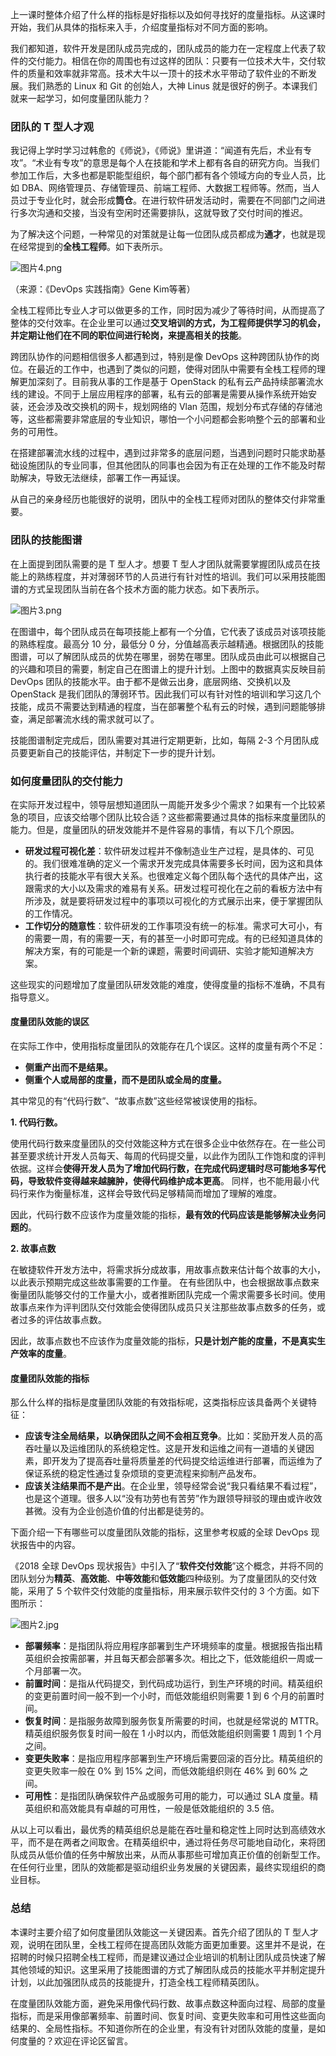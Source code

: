 上一课时整体介绍了什么样的指标是好指标以及如何寻找好的度量指标。从这课时开始，我们从具体的指标来入手，介绍度量指标对不同方面的影响。

我们都知道，软件开发是团队成员完成的，团队成员的能力在一定程度上代表了软件的交付能力。相信在你的周围也有过这样的团队：只要有一位技术大牛，交付软件的质量和效率就非常高。技术大牛以一顶十的技术水平带动了软件业的不断发展。我们熟悉的 Linux 和 Git 的创始人，大神 Linus 就是很好的例子。本课我们就来一起学习，如何度量团队能力？

### 团队的 T 型人才观

我记得上学时学习过韩愈的《师说》，《师说》里讲道：“闻道有先后，术业有专攻”。“术业有专攻”的意思是每个人在技能和学术上都有各自的研究方向。当我们参加工作后，大多也都是职能型组织，每个部门都有各个领域方向的专业人员，比如 DBA、网络管理员、存储管理员、前端工程师、大数据工程师等。然而，当人员过于专业化时，就会形成**筒仓**。在进行软件研发活动时，需要在不同部门之间进行多次沟通和交接，当没有空闲时还需要排队，这就导致了交付时间的推迟。

为了解决这个问题，一种常见的对策就是让每一位团队成员都成为**通才**，也就是现在经常提到的**全栈工程师**。如下表所示。

![图片4.png](https://s0.lgstatic.com/i/image/M00/8F/88/CgqCHmAIFviACe7eAAD6xL0TiTg817.png)

（来源：《DevOps 实践指南》Gene Kim等著）

全栈工程师比专业人才可以做更多的工作，同时因为减少了等待时间，从而提高了整体的交付效率。在企业里可以通过**交叉培训的方式，为工程师提供学习的机会，并定期让他们在不同的职位间进行轮岗，来提高相关的技能**。

跨团队协作的问题相信很多人都遇到过，特别是像 DevOps 这种跨团队协作的岗位。在最近的工作中，也遇到了类似的问题，使得对团队中需要有全栈工程师的理解更加深刻了。目前我从事的工作是基于 OpenStack 的私有云产品持续部署流水线的建设。不同于上层应用程序的部署，私有云的部署是需要从操作系统开始安装，还会涉及改交换机的网卡，规划网络的 Vlan 范围，规划分布式存储的存储池等，这些都需要非常底层的专业知识，哪怕一个小问题都会影响整个云的部署和业务的可用性。

在搭建部署流水线的过程中，遇到过非常多的底层问题，当遇到问题时只能求助基础设施团队的专业同事，但其他团队的同事也会因为有正在处理的工作不能及时帮助解决，导致无法继续，部署工作一再延误。

从自己的亲身经历也能很好的说明，团队中的全栈工程师对团队的整体交付非常重要。

### 团队的技能图谱

在上面提到团队需要的是 T 型人才。想要 T 型人才团队就需要掌握团队成员在技能上的熟练程度，并对薄弱环节的人员进行有针对性的培训。我们可以采用技能图谱的方式呈现团队当前在各个技术方面的能力状态。如下表所示。

![图片3.png](https://s0.lgstatic.com/i/image/M00/8F/7D/Ciqc1GAIF0qAKbo4AADfDPk7xHY992.png)

在图谱中，每个团队成员在每项技能上都有一个分值，它代表了该成员对该项技能的熟练程度。最高分 10 分，最低分 0 分，分值越高表示越精通。根据团队的技能图谱，可以了解团队成员的优势在哪里，弱势在哪里。团队成员由此可以根据自己的兴趣和项目的需要，制定自己在图谱上的提升计划。上图中的数据真实反映目前 DevOps 团队的技能水平。由于都不是做云出身，底层网络、交换机以及 OpenStack 是我们团队的薄弱环节。因此我们可以有针对性的培训和学习这几个技能，成员不需要达到精通的程度，当在部署整个私有云的时候，遇到问题能够排查，满足部署流水线的需求就可以了。

技能图谱制定完成后，团队需要对其进行定期更新，比如，每隔 2-3 个月团队成员要更新自己的技能评估，并制定下一步的提升计划。

### 如何度量团队的交付能力

在实际开发过程中，领导层想知道团队一周能开发多少个需求？如果有一个比较紧急的项目，应该交给哪个团队比较合适？这些都需要通过具体的指标来度量团队的能力。但是，度量团队的研发效能并不是件容易的事情，有以下几个原因。

- **研发过程可视化差**：软件研发过程并不像制造业生产过程，是具体的、可见的。我们很难准确的定义一个需求开发完成具体需要多长时间，因为这和具体执行者的技能水平有很大关系。也很难定义每个团队每个迭代的具体产出，这跟需求的大小以及需求的难易有关系。研发过程可视化在之前的看板方法中有所涉及，就是要将研发过程中的事项以可视化的方式展示出来，便于掌握团队的工作情况。
- **工作切分的随意性**：软件研发的工作事项没有统一的标准。需求可大可小，有的需要一周，有的需要一天，有的甚至一小时即可完成。有的已经知道具体的解决方案，有的可能是一个新的课题，需要时间调研、实验才能知道解决方案。

这些现实的问题增加了度量团队研发效能的难度，使得度量的指标不准确，不具有指导意义。

#### 度量团队效能的误区

在实际工作中，使用指标度量团队的效能存在几个误区。这样的度量有两个不足：

- **侧重产出而不是结果。**
- **侧重个人或局部的度量，而不是团队或全局的度量。**

其中常见的有“代码行数”、“故事点数”这些经常被误使用的指标。

**1. 代码行数。**

使用代码行数来度量团队的交付效能这种方式在很多企业中依然存在。在一些公司甚至要求统计开发人员每天、每周的代码提交量，以此作为团队工作饱和度的评判依据。这样会**使得开发人员为了增加代码行数，在完成代码逻辑时尽可能地多写代码，导致软件变得越来越臃肿，使得代码维护成本更高**。 同样，也不能用最小代码行来作为衡量标准，这样会导致代码足够精简而增加了理解的难度。

因此，代码行数不应该作为度量效能的指标，**最有效的代码应该是能够解决业务问题的**。

**2. 故事点数**

在敏捷软件开发方法中，将需求拆分成故事，用故事点数来估计每个故事的大小，以此表示预期完成这些故事需要的工作量。 在有些团队中，也会根据故事点数来衡量团队能够交付的工作量大小，或者推断团队完成一个需求需要多长时间。使用故事点来作为评判团队交付效能会使得团队成员只关注那些故事点数多的任务，或者过多的评估故事点数。

因此，故事点数也不应该作为度量效能的指标，**只是计划产能的度量，不是真实生产效率的度量**。

#### 度量团队效能的指标

那么什么样的指标是度量团队效能的有效指标呢，这类指标应该具备两个关键特征：

- **应该专注全局结果，以确保团队之间不会相互竞争**。比如：奖励开发人员的高吞吐量以及运维团队的系统稳定性。这是开发和运维之间有一道墙的关键因素，即开发为了提高吞吐量将质量差的代码提交给运维进行部署，而运维为了保证系统的稳定性通过复杂烦琐的变更流程来抑制产品发布。
- **应该关注结果而不是产出**。在企业里，领导经常会说“我只看结果不看过程”，也是这个道理。很多人以“没有功劳也有苦劳”作为跟领导辩驳的理由或许收效甚微。没有为企业创造价值的付出都是徒劳的。

下面介绍一下有哪些可以度量团队效能的指标，这里参考权威的全球 DevOps 现状报告中的内容。

《2018 全球 DevOps 现状报告》中引入了“**软件交付效能**”这个概念，并将不同的团队划分为**精英**、**高效能**、**中等效能**和**低效能**四种级别。为了度量团队的交付效能，采用了 5 个软件交付效能的度量指标，用来展示软件交付的 3 个方面。如下图所示：

![图片2.jpg](https://s0.lgstatic.com/i/image/M00/8F/88/CgqCHmAIFqCAd3vVAADaG--im4k909.jpg)

- **部署频率**：是指团队将应用程序部署到生产环境频率的度量。根据报告指出精英组织会按需部署，并且每天都会部署多次。相比之下，低效能组织一周或一个月部署一次。
- **前置时间**：是指从代码提交，到代码成功运行，到生产环境的时间。精英组织的变更前置时间一般不到一个小时，而低效能组织则需要 1 到 6 个月的前置时间。
- **恢复时间**：是指服务故障到服务恢复所需要的时间，也就是经常说的 MTTR。精英组织服务恢复时间一般在 1 小时以内，而低效能组织则需要 1 周到 1 个月之间。
- **变更失败率**：是指应用程序部署到生产环境后需要回滚的百分比。精英组织的变更失败率一般在 0% 到 15% 之间，而低效能组织则在 46% 到 60% 之间。
- **可用性**：是指团队确保软件产品或服务可用的能力，可以通过 SLA 度量。精英组织和高效能具有卓越的可用性，一般是低效能组织的 3.5 倍。

从以上可以看出，最优秀的精英组织总是能在吞吐量和稳定性上同时达到高绩效水平，而不是在两者之间取舍。在精英组织中，通过将任务尽可能地自动化，来将团队成员从低价值的任务中解放出来，从而从事那些可增加真正价值的创新型工作。在任何行业里，团队的效能都是驱动组织业务发展的关键因素，最终实现组织的商业目标。

### 总结

本课时主要介绍了如何度量团队效能这一关键因素。首先介绍了团队的 T 型人才观，说明在团队里，全栈工程师在提高团队效能方面更加重要。这里并不是说，在招聘的时候只招聘全栈工程师，而是建议通过企业培训的机制让团队成员快速了解其他领域的知识。这里采用了技能图谱的方式了解团队成员的技能水平并制定提升计划，以此加强团队成员的技能提升，打造全栈工程师精英团队。

在度量团队效能方面，避免采用像代码行数、故事点数这种面向过程、局部的度量指标，而是采用像部署频率、前置时间、恢复时间、变更失败率和可用性这些面向结果的、全局性指标。不知道你所在的企业里，有没有针对团队效能的度量，是如何度量的？欢迎在评论区留言。